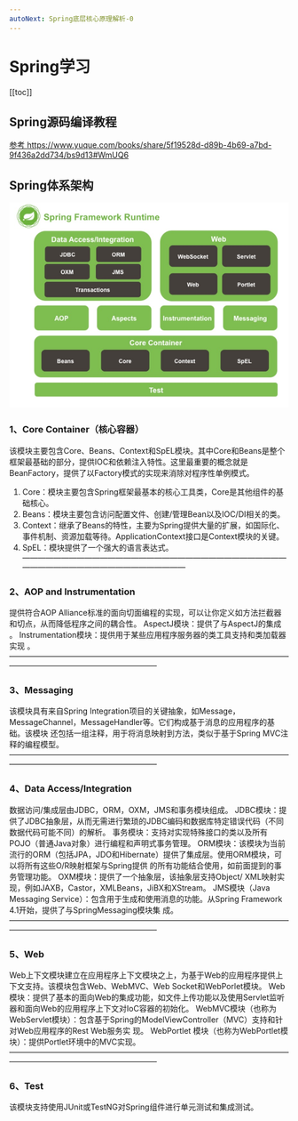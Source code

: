 ```yaml
---
autoNext: Spring底层核心原理解析-0
---
```

# Spring学习

[[toc]]

## Spring源码编译教程

<a href='https://www.yuque.com/books/share/5f19528d-d89b-4b69-a7bd-9f436a2dd734/bs9d13#WmUQ6'>参考 https://www.yuque.com/books/share/5f19528d-d89b-4b69-a7bd-9f436a2dd734/bs9d13#WmUQ6</a>

## Spring体系架构

<a data-fancybox title="Spring体系架构" href="./image/Spring01.jpg">![Spring体系架构](./image/Spring01.jpg)</a>

### 1、Core Container（核心容器）
该模块主要包含Core、Beans、Context和SpEL模块。其中Core和Beans是整个框架最基础的部分，提供IOC和依赖注入特性。这里最重要的概念就是
BeanFactory，提供了以Factory模式的实现来消除对程序性单例模式。


1. Core：模块主要包含Spring框架最基本的核心工具类，Core是其他组件的基础核心。
2. Beans：模块主要包含访问配置文件、创建/管理Bean以及IOC/DI相关的类。
3. Context：继承了Beans的特性，主要为Spring提供大量的扩展，如国际化、事件机制、资源加载等待。ApplicationContext接口是Context模块的关键。
4. SpEL：模块提供了一个强大的语言表达式。
———————————————————————————————————————————————————————
### 2、AOP and Instrumentation
提供符合AOP Alliance标准的面向切面编程的实现，可以让你定义如方法拦截器和切点，从而降低程序之间的耦合性。
AspectJ模块：提供了与AspectJ的集成 。
Instrumentation模块：提供用于某些应用程序服务器的类工具支持和类加载器实现 。
———————————————————————————————————————————————————————
### 3、Messaging
该模块具有来自Spring Integration项目的关键抽象，如Message，MessageChannel，MessageHandler等。它们构成基于消息的应用程序的基础。该模块
还包括一组注释，用于将消息映射到方法，类似于基于Spring MVC注释的编程模型。
———————————————————————————————————————————————————————
### 4、Data Access/Integration
数据访问/集成层由JDBC，ORM，OXM，JMS和事务模块组成。
JDBC模块：提供了JDBC抽象层，从而无需进行繁琐的JDBC编码和数据库特定错误代码（不同数据代码可能不同）的解析。
事务模块：支持对实现特殊接口的类以及所有POJO（普通Java对象）进行编程和声明式事务管理。
ORM模块：该模块为当前流行的ORM（包括JPA，JDO和Hibernate）提供了集成层。使用ORM模块，可以将所有这些O/R映射框架与Spring提供
的所有功能结合使用，如前面提到的事务管理功能。
OXM模块：提供了一个抽象层，该抽象层支持Object/ XML映射实现，例如JAXB，Castor，XMLBeans，JiBX和XStream。
JMS模块（Java Messaging Service）：包含用于生成和使用消息的功能。从Spring Framework 4.1开始，提供了与Spring­Messaging模块集
成。
———————————————————————————————————————————————————————
### 5、Web
Web上下文模块建立在应用程序上下文模块之上，为基于Web的应用程序提供上下文支持。该模块包含Web、WebMVC、Web Socket和Web­Porlet模块。
Web模块：提供了基本的面向Web的集成功能，如文件上传功能以及使用Servlet监听器和面向Web的应用程序上下文对IoC容器的初始化。
WebMVC模块（也称为Web­Servlet模块）：包含基于Spring的Model­View­Controller（MVC）支持和针对Web应用程序的Rest Web服务实
现。
Web­Portlet 模块（也称为Web­Portlet模块）：提供Portlet环境中的MVC实现。
———————————————————————————————————————————————————————
### 6、Test
该模块支持使用JUnit或TestNG对Spring组件进行单元测试和集成测试。